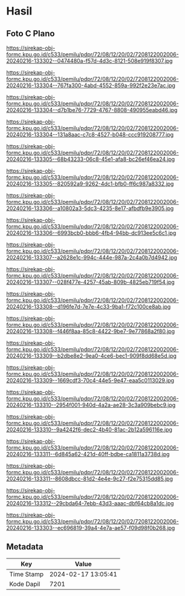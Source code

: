 # Hasil

## Foto C Plano

https://sirekap-obj-formc.kpu.go.id/c533/pemilu/pdpr/72/08/12/20/02/7208122002006-20240216-133302--0474480a-f57d-4d3c-8121-508e919f8307.jpg

https://sirekap-obj-formc.kpu.go.id/c533/pemilu/pdpr/72/08/12/20/02/7208122002006-20240216-133304--767fa300-4abd-4552-859a-992f2e23e7ac.jpg

https://sirekap-obj-formc.kpu.go.id/c533/pemilu/pdpr/72/08/12/20/02/7208122002006-20240216-133304--d7b1be76-7729-4767-8808-490955eabd46.jpg

https://sirekap-obj-formc.kpu.go.id/c533/pemilu/pdpr/72/08/12/20/02/7208122002006-20240216-133304--131a8aac-c7c8-4527-b048-ccc919208777.jpg

https://sirekap-obj-formc.kpu.go.id/c533/pemilu/pdpr/72/08/12/20/02/7208122002006-20240216-133305--68b43233-06c8-45e1-afa8-bc26ef46ea24.jpg

https://sirekap-obj-formc.kpu.go.id/c533/pemilu/pdpr/72/08/12/20/02/7208122002006-20240216-133305--820592a9-9262-4dc1-bfb0-ff6c987a8332.jpg

https://sirekap-obj-formc.kpu.go.id/c533/pemilu/pdpr/72/08/12/20/02/7208122002006-20240216-133306--a10802a3-5dc3-4235-8e17-afbdfb9e3905.jpg

https://sirekap-obj-formc.kpu.go.id/c533/pemilu/pdpr/72/08/12/20/02/7208122002006-20240216-133306--6993bcb0-bbb6-4fb4-94bb-dc913ee5c6c1.jpg

https://sirekap-obj-formc.kpu.go.id/c533/pemilu/pdpr/72/08/12/20/02/7208122002006-20240216-133307--a2628e1c-994c-444e-987a-2c4a0b7d4942.jpg

https://sirekap-obj-formc.kpu.go.id/c533/pemilu/pdpr/72/08/12/20/02/7208122002006-20240216-133307--028f477e-4257-45ab-809b-4825eb719f54.jpg

https://sirekap-obj-formc.kpu.go.id/c533/pemilu/pdpr/72/08/12/20/02/7208122002006-20240216-133308--d196fe7d-7e7e-4c33-9ba1-f72c100ce8ab.jpg

https://sirekap-obj-formc.kpu.go.id/c533/pemilu/pdpr/72/08/12/20/02/7208122002006-20240216-133308--f446f8aa-85c8-4422-9be7-9e77868a2f80.jpg

https://sirekap-obj-formc.kpu.go.id/c533/pemilu/pdpr/72/08/12/20/02/7208122002006-20240216-133309--b2dbe8e2-9ea0-4ce6-bec1-909f8dd68e5d.jpg

https://sirekap-obj-formc.kpu.go.id/c533/pemilu/pdpr/72/08/12/20/02/7208122002006-20240216-133309--1669cdf3-70c4-44e5-9e47-eaa5c0113029.jpg

https://sirekap-obj-formc.kpu.go.id/c533/pemilu/pdpr/72/08/12/20/02/7208122002006-20240216-133310--2954f001-940d-4a2a-ae28-3c3a909bebc9.jpg

https://sirekap-obj-formc.kpu.go.id/c533/pemilu/pdpr/72/08/12/20/02/7208122002006-20240216-133310--9a4242f6-dec2-4b40-81ac-2b12a596116e.jpg

https://sirekap-obj-formc.kpu.go.id/c533/pemilu/pdpr/72/08/12/20/02/7208122002006-20240216-133311--6d845a62-421d-40ff-bdbe-ca1811a3738d.jpg

https://sirekap-obj-formc.kpu.go.id/c533/pemilu/pdpr/72/08/12/20/02/7208122002006-20240216-133311--8608dbcc-81d2-4e4e-9c27-f2e75315dd85.jpg

https://sirekap-obj-formc.kpu.go.id/c533/pemilu/pdpr/72/08/12/20/02/7208122002006-20240216-133312--29cbda64-7ebb-43d3-aaac-dbf64cb8a1dc.jpg

https://sirekap-obj-formc.kpu.go.id/c533/pemilu/pdpr/72/08/12/20/02/7208122002006-20240216-133303--ec696819-39a4-4e7a-ae57-f09d98f0b268.jpg


## Metadata

| Key        | Value               |
| ---------- | ------------------- |
| Time Stamp | 2024-02-17 13:05:41 |
| Kode Dapil | 7201                |



